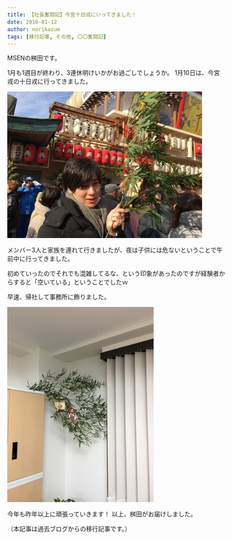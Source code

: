 ```yaml
---
title: 【社長奮闘記】今宮十日戎にいってきました！
date: 2016-01-12
author: norikazum
tags: [移行記事, その他, 〇〇奮闘記]
---
```


MSENの桝田です。
 
1月も1週目が終わり、3連休明けいかがお過ごしでしょうか。
1月10日は、今宮戎の十日戎に行ってきました。

![](images/toka-ebisu-2016-1.jpg)

メンバー3人と家族を連れて行きましたが、夜は子供には危ないということで午前中に行ってきました。
 
初めていったのでそれでも混雑してるな、という印象があったのですが経験者からすると「空いている」ということでしたｗ
 
早速、帰社して事務所に飾りました。

![](images/toka-ebisu-2016-2.jpg)

今年も昨年以上に頑張っていきます！
以上、桝田がお届けしました。

（本記事は過去ブログからの移行記事です。）